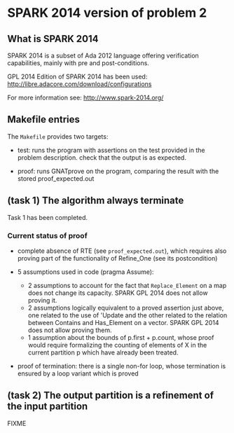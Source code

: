 # SPARK 2014 version of problem 2

## What is SPARK 2014

SPARK 2014 is a subset of Ada 2012 language offering verification capabilities, mainly with pre and post-conditions.

GPL 2014 Edition of SPARK 2014 has been used: http://libre.adacore.com/download/configurations

For more information see: http://www.spark-2014.org/

## Makefile entries

The `Makefile` provides two targets:

* test: runs the program with assertions on the test provided in the problem description.
  check that the output is as expected.

* proof: runs GNATprove on the program, comparing the result with the stored proof_expected.out


## (task 1) The algorithm always terminate

Task 1 has been completed.

### Current status of proof

* complete absence of RTE (see `proof_expected.out`), which requires also proving part of
  the functionality of Refine_One (see its postcondition)

* 5 assumptions used in code (pragma Assume):
   - 2 assumptions to account for the fact that `Replace_Element` on a map does not change
     its capacity. SPARK GPL 2014 does not allow proving it.
   - 2 assumptions logically equivalent to a proved assertion just above, one related to
     the use of 'Update and the other related to the relation between Contains and
     Has_Element on a vector. SPARK GPL 2014 does not allow proving them.
   - 1 assumption about the bounds of p.first + p.count, whose proof would require
     formalizing the counting of elements of X in the current partition p which have already
     been treated.

* proof of termination: there is a single non-for loop, whose termination is ensured by
  a loop variant which is proved

## (task 2) The output partition is a refinement of the input partition

FIXME
